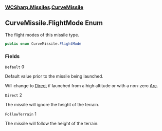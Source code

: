 ### [WCSharp.Missiles](WCSharp.Missiles.md 'WCSharp.Missiles').[CurveMissile](WCSharp.Missiles.CurveMissile.md 'WCSharp.Missiles.CurveMissile')

## CurveMissile.FlightMode Enum

The flight modes of this missile type.

```csharp
public enum CurveMissile.FlightMode
```
### Fields

<a name='WCSharp.Missiles.CurveMissile.FlightMode.Default'></a>

`Default` 0

Default value prior to the missile being launched.  
  
Will change to [Direct](WCSharp.Missiles.CurveMissile.FlightMode.md#WCSharp.Missiles.CurveMissile.FlightMode.Direct 'WCSharp.Missiles.CurveMissile.FlightMode.Direct') if launched from a high altitude or with a non-zero [Arc](WCSharp.Missiles.CurveMissile.Arc.md 'WCSharp.Missiles.CurveMissile.Arc').

<a name='WCSharp.Missiles.CurveMissile.FlightMode.Direct'></a>

`Direct` 2

The missile will ignore the height of the terrain.

<a name='WCSharp.Missiles.CurveMissile.FlightMode.FollowTerrain'></a>

`FollowTerrain` 1

The missile will follow the height of the terrain.